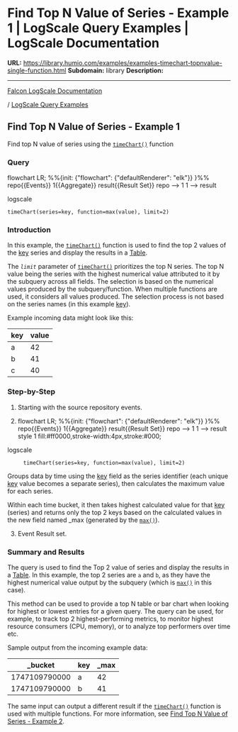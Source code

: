 # Find Top N Value of Series - Example 1 | LogScale Query Examples | LogScale Documentation

**URL:** https://library.humio.com/examples/examples-timechart-topnvalue-single-function.html
**Subdomain:** library
**Description:** 

---

[Falcon LogScale Documentation](https://library.humio.com)

/ [LogScale Query Examples](examples.html)

## Find Top N Value of Series - Example 1

Find top N value of series using the [`timeChart()`](https://library.humio.com/data-analysis/functions-timechart.html) function 

### Query

flowchart LR; %%{init: {"flowchart": {"defaultRenderer": "elk"}} }%% repo{{Events}} 1{{Aggregate}} result{{Result Set}} repo --> 1 1 --> result

logscale
    
    
    timeChart(series=key, function=max(value), limit=2)

### Introduction

In this example, the [`timeChart()`](https://library.humio.com/data-analysis/functions-timechart.html) function is used to find the top 2 values of the [key](https://library.humio.com/logscale-repo-schema/logscale-repo-schema-humio-activity-terms-fdr-ingest.html) series and display the results in a [Table](https://library.humio.com/data-analysis/widgets-table.html). 

The _`limit`_ parameter of [`timeChart()`](https://library.humio.com/data-analysis/functions-timechart.html) prioritizes the top N series. The top N value being the series with the highest numerical value attributed to it by the subquery across all fields. The selection is based on the numerical values produced by the subquery/function. When multiple functions are used, it considers all values produced. The selection process is not based on the series names (in this example [key](https://library.humio.com/logscale-repo-schema/logscale-repo-schema-humio-activity-terms-fdr-ingest.html)). 

Example incoming data might look like this: 

key| value  
---|---  
a| 42  
b| 41  
c| 40  
  
### Step-by-Step

  1. Starting with the source repository events.

  2. flowchart LR; %%{init: {"flowchart": {"defaultRenderer": "elk"}} }%% repo{{Events}} 1{{Aggregate}} result{{Result Set}} repo --> 1 1 --> result style 1 fill:#ff0000,stroke-width:4px,stroke:#000;

logscale
         
         timeChart(series=key, function=max(value), limit=2)

Groups data by time using the [key](https://library.humio.com/logscale-repo-schema/logscale-repo-schema-humio-activity-terms-fdr-ingest.html) field as the series identifier (each unique [key](https://library.humio.com/logscale-repo-schema/logscale-repo-schema-humio-activity-terms-fdr-ingest.html) value becomes a separate series), then calculates the maximum value for each series. 

Within each time bucket, it then takes highest calculated value for that [key](https://library.humio.com/logscale-repo-schema/logscale-repo-schema-humio-activity-terms-fdr-ingest.html) (series) and returns only the top 2 keys based on the calculated values in the new field named _max (generated by the [`max()`](https://library.humio.com/data-analysis/functions-max.html)). 

  3. Event Result set.




### Summary and Results

The query is used to find the Top 2 value of series and display the results in a [Table](https://library.humio.com/data-analysis/widgets-table.html). In this example, the top 2 series are `a` and `b`, as they have the highest numerical value output by the subquery (which is [`max()`](https://library.humio.com/data-analysis/functions-max.html) in this case). 

This method can be used to provide a top N table or bar chart when looking for highest or lowest entries for a given query. The query can be used, for example, to track top 2 highest-performing metrics, to monitor highest resource consumers (CPU, memory), or to analyze top performers over time etc. 

Sample output from the incoming example data: 

_bucket| key| _max  
---|---|---  
1747109790000| a| 42  
1747109790000| b| 41  
  
The same input can output a different result if the [`timeChart()`](https://library.humio.com/data-analysis/functions-timechart.html) function is used with multiple functions. For more information, see [Find Top N Value of Series - Example 2](examples-timechart-topnvalue-multi-functions.html "Find Top N Value of Series - Example 2").

